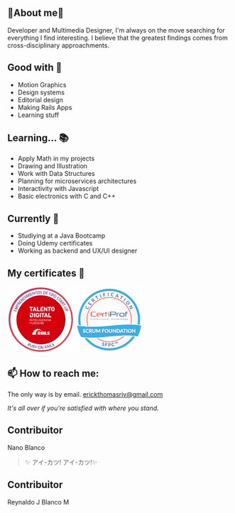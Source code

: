 ## 🌸About me🌸

Developer and Multimedia Designer, I'm always on the move searching for everything I find interesting. I believe that the greatest findings comes from cross-disciplinary approachments.

## Good with 🎀

- Motion Graphics
- Design systems
- Editorial design
- Making Rails Apps
- Learning stuff

## Learning... 📚

- Apply Math in my projects
- Drawing and Illustration
- Work with Data Structures
- Planning for microservices architectures
- Interactivity with Javascript
- Basic electronics with C and C++

## Currently 🌟

- Studiying at a Java Bootcamp
- Doing Udemy certificates
- Working as backend and UX/UI designer

## My certificates 💎

<a href="https://www.acreditta.com/credential/2d60b892-afe4-43ee-8e32-e5f8e0ac8945?utm_source=copy&resource_type=badge&resource=2d60b892-afe4-43ee-8e32-e5f8e0ac8945" target="_blank"><img src="rails-certificate.png" width="150"></a>
<a href="https://www.credly.com/badges/b7d66c26-1c34-4646-a9a4-165695ed2338/public_url" target="_blank"><img src="scrum-badge.png" width="150"></a>

## 📫 How to reach me:

The only way is by email.
erickthomasriv@gmail.com

_It's all over if you're satisfied with where you stand._

## Contribuitor
Nano Blanco
> ✨ アイ-カツ! アイ-カツ!✨

## Contribuitor

Reynaldo J Blanco M
